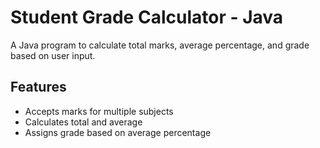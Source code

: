 # Student Grade Calculator - Java
A Java program to calculate total marks, average percentage, and grade based on user input.

## Features
- Accepts marks for multiple subjects
- Calculates total and average
- Assigns grade based on average percentage
